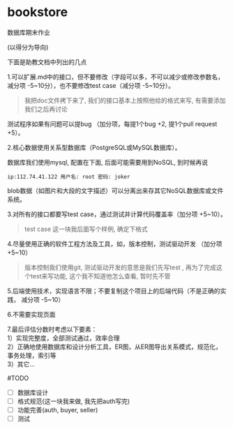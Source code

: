# bookstore
数据库期末作业



(以得分为导向)

下面是助教文档中列出的几点



1.可以扩展.md中的接口，但不要修改（字段可以多，不可以减少或修改参数名，减分项 -5~10分），也不要修改test case（减分项 -5~10分）。

> 我把doc文件拷下来了, 我们的接口基本上按照他给的格式来写, 有需要添加我们之后再讨论



测试程序如果有问题可以提bug （加分项，每提1个bug +2, 提1个pull request +5）。<br>



2.核心数据使用关系型数据库（PostgreSQL或MySQL数据库）。

数据库我们使用mysql, 配置在下面, 后面可能需要用到NoSQL, 到时候再说

`ip:112.74.41.122 用户名: root 密码: joker`

blob数据（如图片和大段的文字描述）可以分离出来存其它NoSQL数据库或文件系统。 <br>

3.对所有的接口都要写test case，通过测试并计算代码覆盖率（加分项 +5~10）。 <br>

> test case 这一块我后面写个样例, 确定下格式



4.尽量使用正确的软件工程方法及工具，如，版本控制，测试驱动开发 （加分项 +5~10）<br>

> 版本控制我们使用git,  测试驱动开发的意思是我们先写test , 再为了完成这个test来写功能, 这个我不知道他怎么查看, 暂时先不管

5.后端使用技术，实现语言不限；不要复制这个项目上的后端代码（不是正确的实践， 减分项 -5~10）<br>

6.不需要实现页面 <br>

7.最后评估分数时考虑以下要素：<br>
1）实现完整度，全部测试通过，效率合理 <br>
2）正确地使用数据库和设计分析工具，ER图，从ER图导出关系模式，规范化，事务处理，索引等 <br>
3）其它... <br>



#TODO

- [ ] 数据库设计
- [ ] 格式规范(这一块我来做, 我先把auth写完)
- [ ] 功能完善(auth, buyer, seller)
- [ ] 测试